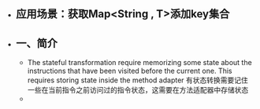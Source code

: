 - ## 应用场景：获取Map<String , T>添加key集合
- ## 一、简介
	- The stateful transformation require memorizing some state about the instructions that have been visited before the current one. This requires storing state inside the method adapter 有状态转换需要记住一些在当前指令之前访问过的指令状态，这需要在方法适配器中存储状态
	-